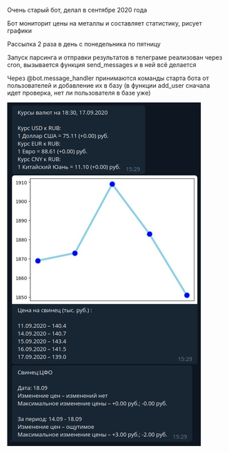 Очень старый бот, делал в сентябре 2020 года

Бот мониторит цены на металлы и составляет статистику, рисует графики

Рассылка 2 раза в день с понедельника по пятницу

Запуск парсинга и отправки результатов в телеграме реализован через cron, вызывается функция send_messages и в ней всё делается

Через @bot.message_handler принимаются команды старта бота от пользователей и добавление их в базу (в функции add_user сначала идет проверка, нет ли пользователя в базе уже)

![demo](demo.jpg)
